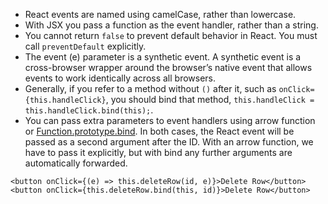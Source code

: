 - React events are named using camelCase, rather than lowercase.
- With JSX you pass a function as the event handler, rather than a string.
- You cannot return `false` to prevent default behavior in React. You must call `preventDefault` explicitly.
- The event (e) parameter is a synthetic event. A synthetic event is a cross-browser wrapper around the browser’s native event that allows events to work identically across all browsers.
- Generally, if you refer to a method without `()` after it, such as `onClick={this.handleClick}`, you should bind that method, `this.handleClick = this.handleClick.bind(this);`.
- You can pass extra parameters to event handlers using arrow function or [Function.prototype.bind](https://developer.mozilla.org/en-US/docs/Web/JavaScript/Reference/Global_objects/Function/bind). In both cases, the React event will be passed as a second argument after the ID. With an arrow function, we have to pass it explicitly, but with bind any further arguments are automatically forwarded.
```
<button onClick={(e) => this.deleteRow(id, e)}>Delete Row</button>
<button onClick={this.deleteRow.bind(this, id)}>Delete Row</button>
```